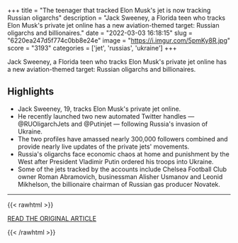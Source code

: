 +++
title = "The teenager that tracked Elon Musk's jet is now tracking Russian oligarchs"
description = "Jack Sweeney, a Florida teen who tracks Elon Musk's private jet online has a new aviation-themed target: Russian oligarchs and billionaires."
date = "2022-03-03 16:18:15"
slug = "6220ea247d5f774c0bb8e24e"
image = "https://i.imgur.com/5pmKy8R.jpg"
score = "3193"
categories = ['jet', 'russias', 'ukraine']
+++

Jack Sweeney, a Florida teen who tracks Elon Musk's private jet online has a new aviation-themed target: Russian oligarchs and billionaires.

## Highlights

- Jack Sweeney, 19, tracks Elon Musk's private jet online.
- He recently launched two new automated Twitter handles — @RUOligarchJets and @Putinjet — following Russia's invasion of Ukraine.
- The two profiles have amassed nearly 300,000 followers combined and provide nearly live updates of the private jets' movements.
- Russia's oligarchs face economic chaos at home and punishment by the West after President Vladimir Putin ordered his troops into Ukraine.
- Some of the jets tracked by the accounts include Chelsea Football Club owner Roman Abramovich, businessman Alisher Usmanov and Leonid Mikhelson, the billionaire chairman of Russian gas producer Novatek.

---

{{< rawhtml >}}
  <p class="article-category">
    <a target="_blank" href="https://www.cnn.com/2022/03/02/business/russian-jets-tracker-twitter-account/index.html">READ THE ORIGINAL ARTICLE</a>
  </p>
{{< /rawhtml >}}
